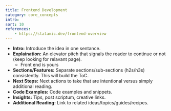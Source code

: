 ```yaml
---
title: Frontend Development
category: core_concepts
intro: 
sort: 10
references:
    - https://statamic.dev/frontend-overview
---
```


- **Intro:** Introduce the idea in one sentance.
- **Explaination:** An elevator pitch that signals the reader to continue or not (keep looking for relavant page).
    - Front end is yours
- **Sections/Features:** Separate sections/sub-sections (h2s/h3s) consistently. This will build the ToC.
- **Next Steps:** Next actions to take that are intentional versus simply additional reading.
- **Code Examples:** Code examples and snippets.
- **Insights:** Tips, post scriptum, creative links.
- **Additional Reading:** Link to related ideas/topics/guides/recipes.
